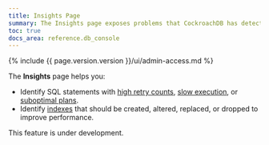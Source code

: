 ```yaml
---
title: Insights Page
summary: The Insights page exposes problems that CockroachDB has detected in your workloads and schemas and offers recommendations to improve the performance of your workloads.
toc: true
docs_area: reference.db_console
---
```


{% include {{ page.version.version }}/ui/admin-access.md %}

The **Insights** page helps you:

- Identify SQL statements with [high retry counts](transactions.html#automatic-retries), [slow execution](query-behavior-troubleshooting.html#identify-slow-queries), or [suboptimal plans](cost-based-optimizer.html).
- Identify [indexes](indexes.html) that should be created, altered, replaced, or dropped to improve performance.

This feature is under development.
